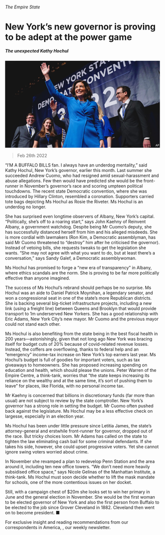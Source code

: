 ###### The Empire State

# New York’s new governor is proving to be adept at the power game 

##### The unexpected Kathy Hochul 

![image](images/20220326_USP002_0.jpg) 

> Feb 26th 2022 

“I’M A BUFFALO BILLS fan. I always have an underdog mentality,” said Kathy Hochul, New York’s governor, earlier this month. Last summer she succeeded Andrew Cuomo, who had resigned amid sexual-harassment and abuse allegations. Few then would have predicted she would be the front-runner in November’s governor’s race and scoring umpteen political touchdowns. The recent state Democratic convention, where she was introduced by Hillary Clinton, resembled a coronation. Supporters carried tote bags depicting Ms Hochul as Rosie the Riveter. Ms Hochul is an underdog no longer.

She has surprised even longtime observers of Albany, New York’s capital. “Politically, she’s off to a roaring start,” says John Kaehny of Reinvent Albany, a government watchdog. Despite being Mr Cuomo’s deputy, she has successfully distanced herself from him and his alleged misdeeds. She is more cordial with lawmakers (Ron Kim, a Democratic assemblyman, has said Mr Cuomo threatened to “destroy” him after he criticised the governor). Instead of vetoing bills, she requests tweaks to get the legislation she wants. “She may not agree with what you want to do, but at least there’s a conversation,” says Sandy Galef, a Democratic assemblywoman.


Ms Hochul has promised to forge a “new era of transparency” in Albany, where ethics scandals are the norm. She is proving to be far more politically effective than anyone imagined.

The success of Ms Hochul’s rebrand should perhaps be no surprise. Ms Hochul was an aide to Daniel Patrick Moynihan, a legendary senator, and won a congressional seat in one of the state’s more Republican districts. She is backing several big-ticket infrastructure projects, including a new link (using a freight line) between Queens and Brooklyn that would provide transport to 1m underserved New Yorkers. She has a good relationship with Eric Adams, New York City’s new mayor. Mr Cuomo and the previous mayor could not stand each other.

Ms Hochul is also benefiting from the state being in the best fiscal health in 200 years—astonishingly, given that not long ago New York was bracing itself for budget cuts of 20% because of covid-related revenue losses. Instead, the coffers are overflowing, thanks to federal help and an “emergency” income-tax increase on New York’s top earners last year. Ms Hochul’s budget is full of goodies for important voters, such as tax giveaways to homeowners. She has proposed increasing spending on education and health, which should please the unions. Peter Warren of the Empire Centre, a think-tank, worries that “the state keeps increasing its reliance on the wealthy and at the same time, it’s sort of pushing them to leave” for places, like Florida, with no personal income tax.

Mr Kaehny is concerned that billions in discretionary funds (far more than usual) are not subject to review by the state comptroller. New York’s governor has a strong role in setting the budget. Mr Cuomo often pushed back against the legislature. Ms Hochul may be a less effective check on largesse, especially in an election year.

Ms Hochul has been under little pressure since Letitia James, the state’s attorney-general and erstwhile front-runner for governor, dropped out of the race. But tricky choices loom. Mr Adams has called on the state to tighten the law eliminating cash bail for some criminal defendants. If she takes his side, however, she could upset progressive voters. Yet she cannot ignore swing voters worried about crime.

In November she revamped a plan to redevelop Penn Station and the area around it, including ten new office towers. “We don’t need more heavily subsidised office space,” says Nicole Gelinas of the Manhattan Institute, a think-tank. Ms Hochul must soon decide whether to lift the mask mandate for schools, one of the more contentious issues on her docket.

Still, with a campaign chest of $20m she looks set to win her primary in June and the general election in November. She would be the first woman to be elected governor of New York and also the first person from Buffalo to be elected to the job since Grover Cleveland in 1882. Cleveland then went on to become president. ■

For exclusive insight and reading recommendations from our correspondents in America, , our weekly newsletter.

